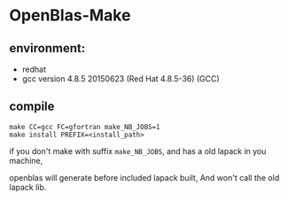 # OpenBlas-Make

## environment: 
* redhat
* gcc version 4.8.5 20150623 (Red Hat 4.8.5-36) (GCC)
## compile
```shell
make CC=gcc FC=gfortran make_NB_JOBS=1
make install PREFIX=<install_path>
```
if you don't make with suffix `make_NB_JOBS`, and has a old lapack in you machine,

openblas will generate before included lapack built, And won't call the old lapack lib.
